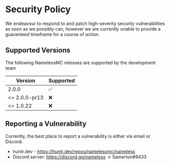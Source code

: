 # Security Policy

We endeavour to respond to and patch high-severity security vulnerabilities as soon as we possibly can, however we are currently unable to provide a guaranteed timeframe for a course of action.

## Supported Versions

The following NamelessMC releases are supported by the development team

| Version       | Supported          |
|---------------|--------------------|
| 2.0.0         | :white_check_mark: |
| <= 2.0.0-pr13 | :x:                |
| <= 1.0.22     | :x:                |

## Reporting a Vulnerability

Currently, the best place to report a vulnerability is either via email or Discord.

- huntr.dev - https://huntr.dev/repos/namelessmc/nameless
- Discord server: https://discord.gg/nameless -> Samerton#9433
